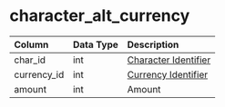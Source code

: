 # character\_alt\_currency

| Column | Data Type | Description |
| :--- | :--- | :--- |
| char\_id | int | [Character Identifier](character_data.md) |
| currency\_id | int | [Currency Identifier](../../../schema/categories/characters/alternate_currency.md) |
| amount | int | Amount |

